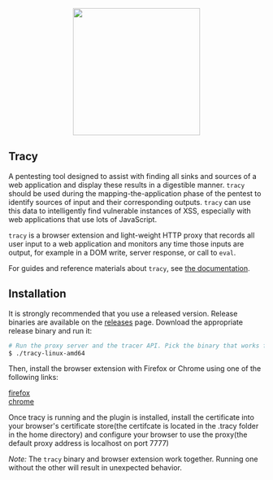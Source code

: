 <p align="center">
  <img src="https://user-images.githubusercontent.com/16947503/38943629-c354d81a-42e6-11e8-9644-cc956d92fbcc.png" width=250/>
</p>

## Tracy
A pentesting tool designed to assist with finding all sinks and sources of a web
application and display these results in a digestible manner. `tracy` should be used
during the mapping-the-application phase of the pentest to identify sources of input
and their corresponding outputs. `tracy` can use this data to intelligently find
vulnerable instances of XSS, especially with web applications that use lots of JavaScript.

`tracy` is a browser extension and light-weight HTTP proxy that records all user input 
to a web application and monitors any time those inputs are output, for example in a
DOM write, server response, or call to `eval`.

For guides and reference materials about `tracy`, see [the documentation](https://github.com/nccgroup/tracy/wiki).

## Installation
It is strongly recommended that you use a released version. Release binaries are available
on the [releases](https://github.com/nccgroup/tracy/releases) page. Download the appropriate 
release binary and run it:

```bash
# Run the proxy server and the tracer API. Pick the binary that works for your host.
$ ./tracy-linux-amd64
```

Then, install the browser extension with Firefox or Chrome using one of the following links:

[firefox](https://addons.mozilla.org/en-US/firefox/addon/tracyplugin/)<br>
[chrome](https://chrome.google.com/webstore/detail/tracy/lcgbimfijafcjjijgjoodgpblgmkckhn)

Once tracy is running and the plugin is installed, install the certificate into your browser's certificate store(the certifcate is located in the .tracy folder in the home directory) and configure your browser to use the proxy(the default proxy address is localhost on port 7777) 

*Note:* The `tracy` binary and browser extension work together. Running one without the other 
will result in unexpected behavior.
